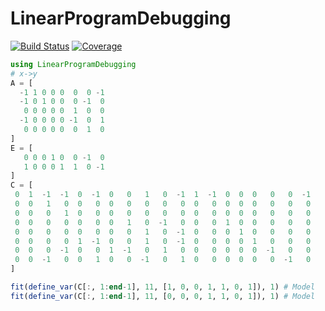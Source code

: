 # LinearProgramDebugging

[![Build Status](https://github.com/chriselrod/LinearProgramDebugging.jl/actions/workflows/CI.yml/badge.svg?branch=main)](https://github.com/chriselrod/LinearProgramDebugging.jl/actions/workflows/CI.yml?query=branch%3Amain)
[![Coverage](https://codecov.io/gh/chriselrod/LinearProgramDebugging.jl/branch/main/graph/badge.svg)](https://codecov.io/gh/chriselrod/LinearProgramDebugging.jl)

```julia
using LinearProgramDebugging
# x->y
A = [
  -1 1 0 0 0  0  0 -1
  -1 0 1 0 0  0 -1  0
   0 0 0 0 0  1  0  0
  -1 0 0 0 0 -1  0  1
   0 0 0 0 0  0  1  0
]
E = [
   0 0 0 1 0  0 -1  0
   1 0 0 0 1  1  0 -1
]
C = [
 0  1  -1  -1  0  -1  0   0   1   0  -1  1  -1  0  0  0   0   0  -1
 0  0   1   0  0   0  0   0   0   0   0  0   0  0  0  0   0   0   0
 0  0   0   1  0   0  0   0   0   0   0  0   0  0  0  0   0   0   0
 0  0   0   0  0   0  0   1   0  -1   0  0   0  1  0  0   0   0   0
 0  0   0   0  0   0  0   0   1   0  -1  0   0  0  1  0   0   0   0
 0  0   0   0  1  -1  0   0   1   0  -1  0   0  0  0  1   0   0   0
 0  0   0  -1  0   0  1  -1   0   1   0  0   0  0  0  0  -1   0   0
 0  0  -1   0  0   1  0   0  -1   0   1  0   0  0  0  0   0  -1   0
]

fit(define_var(C[:, 1:end-1], 11, [1, 0, 0, 1, 1, 0, 1]), 1) # Model   status      : Optimal
fit(define_var(C[:, 1:end-1], 11, [0, 0, 0, 1, 1, 0, 1]), 1) # Model   status      : Infeasible
```
